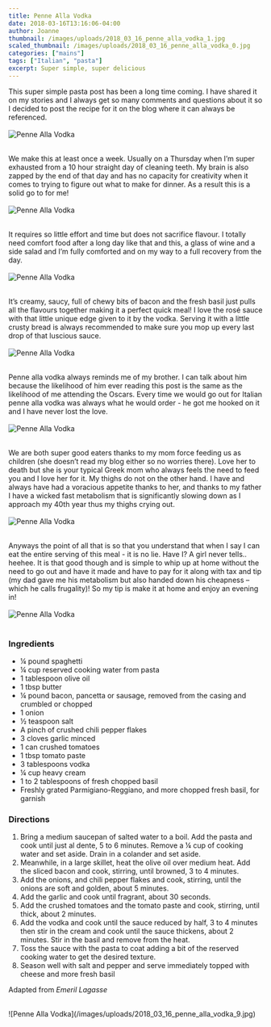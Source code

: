```yaml
---
title: Penne Alla Vodka
date: 2018-03-16T13:16:06-04:00
author: Joanne
thumbnail: /images/uploads/2018_03_16_penne_alla_vodka_1.jpg
scaled_thumbnail: /images/uploads/2018_03_16_penne_alla_vodka_0.jpg
categories: ["mains"]
tags: ["Italian", "pasta"]
excerpt: Super simple, super delicious
---
```


This super simple pasta post has been a long time coming.  I have shared it on my stories and I always get so many comments and questions about it so I decided to post the recipe for it on the blog where it can always be referenced.
</br>
</br>
![Penne Alla Vodka](/images/uploads/2018_03_16_penne_alla_vodka_2.jpg)
</br>
</br>

We make this at least once a week. Usually on a Thursday when I’m super exhausted from a 10 hour straight day of cleaning teeth. My brain is also zapped by the end of that day and has no capacity for creativity when it comes to trying to figure out what to make for dinner. As a result this is a solid go to for me!
</br>
</br>
![Penne Alla Vodka](/images/uploads/2018_03_16_penne_alla_vodka_3.jpg)
</br>
</br>

It requires so little effort and time but does not sacrifice flavour.  I totally need comfort food after a long day like that and this, a glass of wine and a side salad and I’m fully comforted and on my way to a full recovery from the day.
</br>
</br>
![Penne Alla Vodka](/images/uploads/2018_03_16_penne_alla_vodka_4.jpg)
</br>
</br>

It’s creamy, saucy, full of chewy bits of bacon and the fresh basil just pulls all the flavours together making it a perfect quick meal! I love the rosé sauce with that little unique edge given to it by the vodka. Serving it with a little crusty bread is always recommended to make sure you mop up every last drop of that luscious sauce.
</br>
</br>
![Penne Alla Vodka](/images/uploads/2018_03_16_penne_alla_vodka_5.jpg)
</br>
</br>

Penne alla vodka always reminds me of my brother. I can talk about him because the likelihood of him ever reading this post is the same as the likelihood of me attending the Oscars. Every time we would go out for Italian penne alla vodka was always what he would order - he got me hooked on it and I have never lost the love.
</br>
</br>
![Penne Alla Vodka](/images/uploads/2018_03_16_penne_alla_vodka_6.jpg)
</br>
</br>

We are both super good eaters thanks to my mom force feeding us as children (she doesn’t read my blog either so no worries there). Love her to death but she is your typical Greek mom who always feels the need to feed you and I love her for it. My thighs do not on the other hand. I have and always have had a voracious appetite thanks to her, and thanks to my father I have a wicked fast metabolism that is significantly slowing down as I approach my 40th year thus my thighs crying out.
</br>
</br>
![Penne Alla Vodka](/images/uploads/2018_03_16_penne_alla_vodka_7.jpg)
</br>
</br>

Anyways the point of all that is so that you understand that when I say I can eat the entire serving of this meal - it is no lie. Have I? A girl never tells.. heehee. It is that good though and is simple to whip up at home without the need to go out and have it made and have to pay for it along with tax and tip (my dad gave me his metabolism but also handed down his cheapness – which he calls frugality)! So my tip is make it at home and enjoy an evening in!
</br>
</br>
![Penne Alla Vodka](/images/uploads/2018_03_16_penne_alla_vodka_8.jpg)
</br>
</br>

### Ingredients

* &frac14; pound spaghetti
* &frac14; cup reserved cooking water from pasta 
* 1 tablespoon olive oil
* 1 tbsp butter 
* &frac14; pound bacon, pancetta or sausage, removed from the casing and crumbled or chopped
* 1 onion 
* &frac12; teaspoon salt
* A pinch of crushed chili pepper flakes
* 3 cloves garlic minced 
* 1 can crushed tomatoes
* 1 tbsp tomato paste 
* 3 tablespoons vodka
* &frac14; cup heavy cream
* 1 to 2 tablespoons of fresh chopped basil 
* Freshly grated Parmigiano-Reggiano, and more chopped fresh basil, for garnish

### Directions

1. Bring a medium saucepan of salted water to a boil. Add the pasta and cook until just al dente, 5 to 6 minutes. Remove a &frac14; cup of cooking water and set aside. Drain in a colander and set aside. 
1. Meanwhile, in a large skillet, heat the olive oil over medium heat. Add the sliced bacon and cook, stirring, until browned, 3 to 4 minutes. 
1. Add the onions, and chili pepper flakes and cook, stirring, until the onions are soft and golden, about 5 minutes. 
1. Add the garlic and cook until fragrant, about 30 seconds. 
1. Add the crushed tomatoes and the tomato paste and cook, stirring, until thick, about 2 minutes. 
1. Add the vodka and cook until the sauce reduced by half, 3 to 4 minutes then stir in the cream and cook until the sauce thickens, about 2 minutes. Stir in the basil and remove from the heat.
1. Toss the sauce with the pasta to coat adding a bit of the reserved cooking water to get the desired texture. 
1. Season well with salt and pepper and serve immediately topped with cheese and more fresh basil 

Adapted from _Emeril Lagasse_

</br>
![Penne Alla Vodka](/images/uploads/2018_03_16_penne_alla_vodka_9.jpg)
